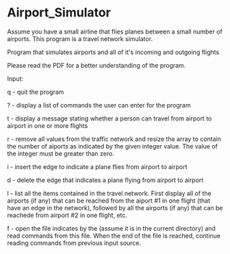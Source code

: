 # Airport_Simulator
Assume you have a small airline that flies planes between a small number of airports. This program is a travel network simulator.

Program that simulates airports and all of it's incoming and outgoing flights

Please read the PDF for a better understanding of the program.

Input:

q - quit the program

? - display a list of commands the user can enter for the program

t - display a message stating whether a person can travel from airport to airport in one or more flights

r - remove all values from the traffic network and resize the array to contain the number of aiports as indicated by the given integer value. The value of the integer must be greater than zero.

i - insert the edge to indicate a plane flies from airport to airport

d - delete the edge that indicates a plane flying from airport to airport

l - list all the items contained in the travel network. First display all of the airports (if any) that can be reached from the aiport #1 in one flight (that have an edge in the network), followed by all the airports (if any) that can be reachede from airport #2 in one flight, etc.

f - open the file indicates by the (assume it is in the current directory) and read commands from this file. When the end of the file is reached, continue reading commands from previous input source.
